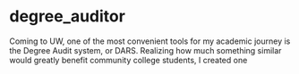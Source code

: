 # degree_auditor
Coming to UW, one of the most convenient tools for my academic journey is the Degree Audit system, or DARS. Realizing how much something similar would greatly benefit community college students, I created one
